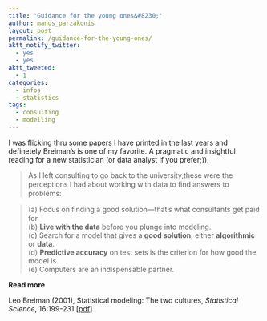 ```yaml
---
title: 'Guidance for the young ones&#8230;'
author: manos_parzakonis
layout: post
permalink: /guidance-for-the-young-ones/
aktt_notify_twitter:
  - yes
  - yes
aktt_tweeted:
  - 1
categories:
  - infos
  - statistics
tags:
  - consulting
  - modelling
---
```

I was flicking thru some papers I have printed in the last years and definetely Breiman&#8217;s is one of my favorite. A pragmatic and insightful reading for a new statistician (or data analyst if you prefer;)).

> As I left consulting to go back to the university,these were the perceptions I had about working with data to ﬁnd answers to problems:

> (a) Focus on ﬁnding a good solution—that’s what consultants get paid for.  
> (b) **Live with the data** before you plunge into modeling.  
> (c) Search for a model that gives a **good solution**, either **algorithmic** or **data**.  
> (d) **Predictive accuracy** on test sets is the criterion for how good the model is.  
> (e) Computers are an indispensable partner.

**Read more**

Leo Breiman (2001), Statistical modeling: The two cultures, *Statistical Science*, 16:199-231 [[pdf][1]]

<!-- MixPanel Start !-->

  
  
<!-- MixPanel End -->

 [1]: http://www.google.com/url?sa=t&source=web&cd=2&ved=0CCAQFjAB&url=http%3A%2F%2Fciteseerx.ist.psu.edu%2Fviewdoc%2Fdownload%3Fdoi%3D10.1.1.156.4933%26rep%3Drep1%26type%3Dpdf&ei=w187TMySPMn9sQbw4KzvBg&usg=AFQjCNHreWVjv6X7EcVNNfLnWhEyak-qrg&sig2=ykbC0wSLVkuhVPNDXnJtlQ